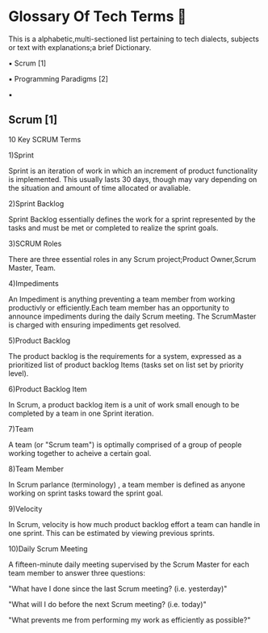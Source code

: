 # Glossary Of Tech Terms 📖

This is a alphabetic,multi-sectioned list pertaining to tech dialects, subjects or text with explanations;a brief Dictionary.


▪ Scrum        [1] 

▪ Programming Paradigms     [2]

▪ 



## Scrum [1]

10 Key SCRUM Terms

1)Sprint

Sprint is an iteration of work in which an increment of product functionality is implemented. This usually lasts 30 days, though may vary depending on the situation and amount of time allocated or avaliable.

2)Sprint Backlog

Sprint Backlog essentially defines the work for a sprint represented by the tasks and must be met or completed to realize the sprint goals. 

3)SCRUM Roles

There are three essential roles in any Scrum project;Product Owner,Scrum Master, Team.

4)Impediments

An Impediment is anything preventing a team member from working productivly or efficiently.Each team member has an opportunity to announce impediments during the daily Scrum meeting. The ScrumMaster is charged with ensuring impediments get resolved. 

5)Product Backlog

The product backlog is the requirements for a system, expressed as a prioritized list of product backlog Items (tasks set on list set by priority level). 

6)Product Backlog Item

In Scrum, a product backlog item is a unit of work small enough to be completed by a team in one Sprint iteration.

7)Team

A team (or "Scrum team") is optimally comprised of a group of people working together to acheive a certain goal.

8)Team Member

In Scrum parlance (terminology) , a team member is defined as anyone working on sprint tasks toward the sprint goal.

9)Velocity

In Scrum, velocity is how much product backlog effort a team can handle in one sprint. This can be estimated by viewing previous sprints.

10)Daily Scrum Meeting

A fifteen-minute daily meeting supervised by the Scrum Master for each team member to answer three questions:

"What have I done since the last Scrum meeting? (i.e. yesterday)"

"What will I do before the next Scrum meeting? (i.e. today)"

"What prevents me from performing my work as efficiently as possible?"
